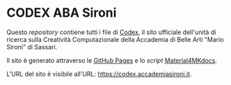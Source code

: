 # CODEX ABA Sironi

Questo _repository_ contiene tutti i file di [Codex](https://codex.accademiasironi.it.), il sito ufficiale dell'unità di ricerca sulla Creatività Computazionale della Accademia di Belle Arti "Mario Sironi" di Sassari.

Il sito è generato attraverso le [GitHub Pages](https://pages.github.com/) e lo _script_ [Material4MKdocs](https://squidfunk.github.io/mkdocs-material/).

L'URL del sito è visibile all'URL: https://codex.accademiasironi.it.
